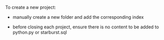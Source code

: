 To create a new project:

- manually create a new folder and add the corresponding index

- before closing each project, ensure there is no content to be added to python.py or starburst.sql
